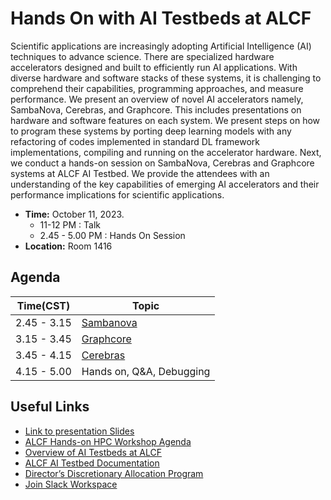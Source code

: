 # Hands On with AI Testbeds at ALCF 

Scientific applications are increasingly adopting Artificial Intelligence (AI) techniques to advance science. There are specialized hardware accelerators designed and built to efficiently run AI applications. With diverse hardware and software stacks of these systems, it is challenging to comprehend their capabilities, programming approaches, and measure performance. We present an overview of novel AI accelerators namely, SambaNova, Cerebras, and Graphcore. This includes presentations on hardware and software features on each system. We present steps on how to program these systems by porting deep learning models with any refactoring of codes implemented in standard DL framework implementations, compiling and running on the accelerator hardware. Next, we conduct a hands-on session on SambaNova, Cerebras and Graphcore systems at ALCF AI Testbed. We provide the attendees with an understanding of the key capabilities of emerging AI accelerators and their performance implications for scientific applications.

* **Time:** October 11, 2023. 
  * 11-12 PM : Talk
  * 2.45 - 5.00 PM : Hands On Session
* **Location:** Room 1416


## Agenda

| Time(CST)   | Topic                                   |
|-------------|-----------------------------------------|
| 2.45 - 3.15 | [Sambanova](./Sambanova/README.md)      |
| 3.15 - 3.45 | [Graphcore](./Graphcore/README.md)      |
| 3.45 - 4.15 | [Cerebras](./Cerebras/README.md)        |
| 4.15 - 5.00 | Hands on, Q&A, Debugging                |




## Useful Links 

+ [Link to presentation Slides]()
+ [ALCF Hands-on  HPC Workshop Agenda](https://www.alcf.anl.gov/events/alcf-hands-hpc-workshop)
+ [Overview of AI Testbeds at ALCF](https://www.alcf.anl.gov/alcf-ai-testbed)
+ [ALCF AI Testbed Documentation](https://www.alcf.anl.gov/support/ai-testbed-userdocs/)
+ [Director’s Discretionary Allocation Program](https://www.alcf.anl.gov/science/directors-discretionary-allocation-program)
+ [Join Slack Workspace]()
